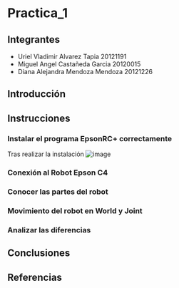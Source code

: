 # Practica_1

## Integrantes
- Uriel Vladimir Alvarez Tapia 20121191
- Miguel Angel Castañeda Garcia 20120015
- Diana Alejandra Mendoza Mendoza 20121226

## Introducción 

## Instrucciones
### Instalar el programa EpsonRC+ correctamente
Tras realizar la instalación
![image](https://github.com/user-attachments/assets/1c417684-2da6-44bc-bea4-d755f8309722)

### Conexión al Robot Epson C4
### Conocer las partes del robot
### Movimiento del robot en World y Joint
### Analizar las diferencias

## Conclusiones

## Referencias

